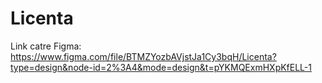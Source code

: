 # Licenta
Link catre Figma: https://www.figma.com/file/BTMZYozbAVjstJa1Cy3bqH/Licenta?type=design&node-id=2%3A4&mode=design&t=pYKMQExmHXpKfELL-1
